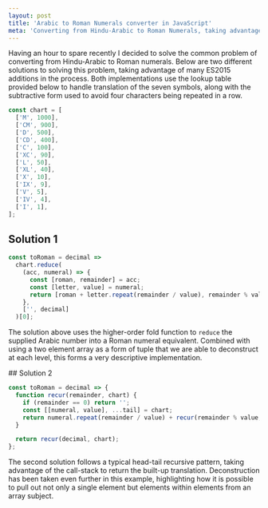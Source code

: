 ```yaml
---
layout: post
title: 'Arabic to Roman Numerals converter in JavaScript'
meta: 'Converting from Hindu-Arabic to Roman Numerals, taking advantage of ES2015 features'
---
```


Having an hour to spare recently I decided to solve the common problem of converting from Hindu-Arabic to Roman numerals. <!--more-->
Below are two different solutions to solving this problem, taking advantage of many ES2015 additions in the process.
Both implementations use the lookup table provided below to handle translation of the seven symbols, along with the subtractive form used to avoid four characters being repeated in a row.

```js
const chart = [
  ['M', 1000],
  ['CM', 900],
  ['D', 500],
  ['CD', 400],
  ['C', 100],
  ['XC', 90],
  ['L', 50],
  ['XL', 40],
  ['X', 10],
  ['IX', 9],
  ['V', 5],
  ['IV', 4],
  ['I', 1],
];
```

## Solution 1

```js
const toRoman = decimal =>
  chart.reduce(
    (acc, numeral) => {
      const [roman, remainder] = acc;
      const [letter, value] = numeral;
      return [roman + letter.repeat(remainder / value), remainder % value];
    },
    ['', decimal]
  )[0];
```

The solution above uses the higher-order fold function to `reduce` the supplied Arabic number into a Roman numeral equivalent.
Combined with using a two element array as a form of tuple that we are able to deconstruct at each level, this forms a very descriptive implementation.

## Solution 2

```js
const toRoman = decimal => {
  function recur(remainder, chart) {
    if (remainder == 0) return '';
    const [[numeral, value], ...tail] = chart;
    return numeral.repeat(remainder / value) + recur(remainder % value, tail);
  }

  return recur(decimal, chart);
};
```

The second solution follows a typical head-tail recursive pattern, taking advantage of the call-stack to return the built-up translation.
Deconstruction has been taken even further in this example, highlighting how it is possible to pull out not only a single element but elements within elements from an array subject.

